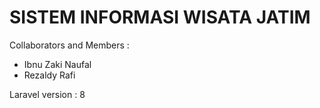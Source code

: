 
#  SISTEM INFORMASI WISATA JATIM

Collaborators and Members :

- Ibnu Zaki Naufal
- Rezaldy Rafi

Laravel version : 8

